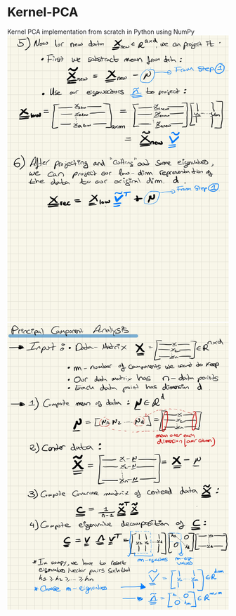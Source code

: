 # Kernel-PCA
Kernel PCA implementation from scratch in Python using NumPy
![home](/images/explanation_1.jpg)
![home](/images/explanation_2.jpg)
